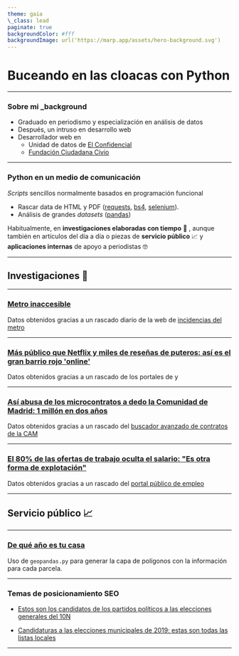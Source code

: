 ```yaml
---
theme: gaia
\_class: lead
paginate: true
backgroundColor: #fff
backgroundImage: url('https://marp.app/assets/hero-background.svg')
---
```


# Buceando en las cloacas con Python

---
<style type="text/css" rel="stylesheet">
img {
   width:700px;
}
</style>

### Sobre mi _background

- Graduado en periodismo y especialización en análisis de datos
- Después, un intruso en desarrollo web
- Desarrollador web en
  - Unidad de datos de [El Confidencial](https://elconfidencial.com)
  - [Fundación Ciudadana Civio](https://civio.es/)

---

### Python  en un medio de comunicación

_Scripts_ sencillos normalmente basados en programación funcional

- Rascar data de HTML y PDF ([requests](https://docs.python-requests.org/en/latest/), [bs4](https://pypi.org/project/bs4/), [selenium](https://www.selenium.dev/)).
- Análisis de grandes _datasets_ ([pandas](https://pandas.pydata.org/))

Habitualmente, en **investigaciones elaboradas con tiempo** 🔎 , aunque también en artículos del día a día o piezas de **servicio público** 📈 y **aplicaciones internas** de apoyo a periodistas 🤓

---

## Investigaciones 🔎

---

### [Metro inaccesible](https://www.elconfidencial.com/espana/madrid/2019-09-06/metro-accesible-paradas-ascensor-escaleras_2209007/)

Datos obtenidos gracias a un rascado diario de la web de [incidencias del metro](https://www.metromadrid.es/es/linea/) 

---

### [Más público que Netflix y miles de reseñas de puteros: así es el gran barrio rojo 'online'](https://www.elconfidencial.com/tecnologia/2018-09-25/prostitucion-anuncios-portales-pasion-mileroticos_1620413/)

Datos obtenidos gracias a un rascado de los portales de []() y []()

---

### [Así abusa de los microcontratos a dedo la Comunidad de Madrid: 1 millón en dos años](https://www.elconfidencial.com/espana/madrid/2018-06-04/comunidad-de-madrid-contratos-menores_1572865/)

Datos obtenidos gracias a un rascado del [buscador avanzado de contratos de la CAM](http://www.madrid.org/cs/Satellite?cid=1224915242285&language=es&pagename=PortalContratacion%2FPage%2FPCON_buscadorAvanzado)

---

### [El 80% de las ofertas de trabajo oculta el salario: "Es otra forma de explotación"](https://www.elconfidencial.com/empresas/2018-09-24/salario-sueldo-ofertas-de-trabajo-empleo-paro_1618954/)

Datos obtenidos gracias a un rascado del [portal público de empleo](https://www.empleate.gob.es/empleo/#/trabajo?search=programador&pag=0)

---

## Servicio público 📈

---

### [De qué año es tu casa](https://www.elconfidencial.com/vivienda/2019-11-26/mapa-espana-urbanismo-edificios-historia_2348415/)

Uso de `geopandas.py` para generar la capa de polígonos con la
información para cada parcela.

---

### Temas de posicionamiento SEO

- [Estos son los candidatos de los partidos políticos a las elecciones generales del 10N](https://www.elconfidencial.com/espana/2019-11-10/candidaturas-elecciones-generales-0_2275855/)

- [Candidaturas a las elecciones municipales de 2019: estas son todas las listas locales](https://www.elconfidencial.com/elecciones-municipales-y-autonomicas/2019-05-26/candidaturas-listas-eleciones-municipales-2019_1991950/)

---
